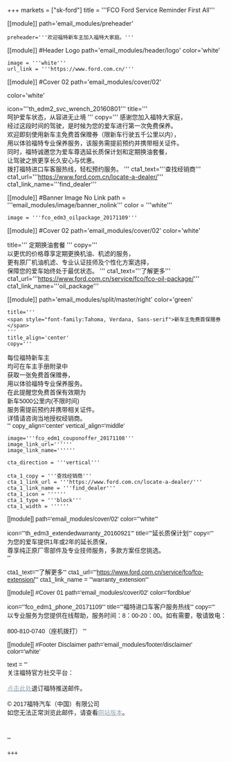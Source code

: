 
+++
markets = ["sk-ford"]
title = '''FCO Ford Service Reminder First All'''

[[module]]
path='email_modules/preheader'

	preheader='''欢迎福特新车主加入福特大家庭。'''

[[module]] #Header Logo
path='email_modules/header/logo'
color='white'

	image = '''white'''
	url_link = '''https://www.ford.com.cn/'''
    
[[module]] #Cover 02
path='email_modules/cover/02'

color='white'

icon='''th_edm2_svc_wrench_20160801''' 
title='''
    <span style="white-space:nowrap;">呵护爱车状态，从容进无止境</span>
'''
copy='''
    <span style="white-space:nowrap;">感谢您加入福特大家庭，</span>
    <br/>
    <span style="white-space:nowrap;">经过这段时间的驾驶，是时候为您的爱车进行第一次免费保养。</span>
    <br/>
    <span style="white-space:nowrap;">欢迎即刻使用新车主免费首保赠券（限新车行驶五千公里以内），</span>
    <br/>
    <span style="white-space:nowrap;">用以体验福特专业保养服务，该服务需提前预约并携带相关证件。</span>
    <br/>
    <span style="white-space:nowrap;">同时，福特诚邀您为爱车尊选延长质保计划和定期换油套餐，</span>
    <br/>
    <span style="white-space:nowrap;">让驾驶之旅更享长久安心与优惠。</span>
    <br/>
    <span style="white-space:nowrap;">拨打福特进口车客服热线，轻松预约服务。</span>
'''
cta1_text='''<span style="white-space:nowrap;">查找经销商</span>'''
cta1_url='''https://www.ford.com.cn/locate-a-dealer/'''
cta1_link_name='''find_dealer'''

 [[module]] #Banner Image No Link
path = '''email_modules/image/banner_nolink'''
color = '''white'''

	image = '''fco_edm3_oilpackage_20171109'''

[[module]] #Cover 02
path='email_modules/cover/02'
color='white'

title='''
    <span style="white-space:nowrap;">定期换油套餐</span>
'''
copy='''
    <span style="white-space:nowrap;">以更优的价格尊享定期更换机油、机滤的服务，</span>
    <br/>
    <span style="white-space:nowrap;">更有原厂机油机滤、专业认证技师及个性化方案选择，</span>
    <br/>
    <span style="white-space:nowrap;">保障您的爱车始终处于最优状态。</span>
'''
cta1_text='''<span style="white-space:nowrap;">了解更多</span>'''
cta1_url='''https://www.ford.com.cn/service/fco/fco-oil-package/'''
cta1_link_name='''oil_package'''

[[module]]
path='email_modules/split/master/right'
color='green'

	title='''
    <span style="font-family:Tahoma, Verdana, Sans-serif">新车主免费首保赠券</span>
    '''
	title_align='center'
	copy='''
<span style="font-family:Tahoma, Verdana, Sans-serif;">
<span style="white-space:nowrap;">每位福特新车主</span>
<br/>
<span style="white-space:nowrap;">均可在车主手册附录中</span>
<br/>
<span style="white-space:nowrap;">获取一张免费首保赠券，</span>
<br/>
<span style="white-space:nowrap;">用以体验福特专业保养服务。</span>
<br/>
<span style="white-space:nowrap;">在此提醒您免费首保有效期为</span>
<br/>
<span style="white-space:nowrap;">新车5000公里内(不限时间)</span>
<br/>
<span style="white-space:nowrap;">服务需提前预约并携带相关证件。</span>
<br/>
<span style="white-space:nowrap;">详情请咨询当地授权经销商。</span>
<br />
    '''
	copy_align='center'
	vertical_align='middle'

	image='''fco_edm1_couponoffer_20171108'''
	image_link_url=''''''
	image_link_name=''''''

	cta_direction = '''vertical'''

	cta_1_copy = '''查找经销商'''
	cta_1_link_url = '''https://www.ford.com.cn/locate-a-dealer/'''
	cta_1_link_name = '''find_dealer'''
	cta_1_icon = ''''''
	cta_1_type = '''block'''
	cta_1_width = ''''''

[[module]]
path='email_modules/cover/02'
color='''white'''

icon='''th_edm3_extendedwarranty_20160921'''
title='''<span style="font-family:Tahoma, Verdana, Sans-serif">延长质保计划</span>'''
copy='''
<span style="font-family:Tahoma, Verdana, Sans-serif">
<span style="white-space:nowrap;">为您的爱车提供1年或2年的延长质保，</span>
<br/>
<span style="white-space:nowrap;">尊享纯正原厂零部件及专业技师服务，多款方案任您挑选。</span>  
'''

cta1_text='''<span style="font-family:Tahoma, Verdana, Sans-serif">了解更多</span>'''
cta1_url='''https://www.ford.com.cn/service/fco/fco-extension/'''
cta1_link_name = '''warranty_extension'''
    
[[module]] #Cover 01
path='email_modules/cover/02'
color='fordblue'

icon='''fco_edm1_phone_20171109'''
title='''<span style="white-space:nowrap;">福特进口车客户服务热线</span>'''
copy='''
    <span style="white-space:nowrap;">以专业服务为您提供在线帮助，服务时间：8：00-20：00。如有需要，敬请致电：</span>
    <br/>
    <br/>
    <span style="white-space:nowrap;">800-810-0740（座机拨打）</span>
'''

[[module]] #Footer Disclaimer
path='email_modules/footer/disclaimer'
color='white'

text = '''
<span style="font-family:'Nanum Gothic',Malgun Gothic,sans-serif">
<br/>
<span style="white-space:nowrap;">关注福特官方社交平台：</span>
<br/>
<br/>
<span style="white-space:nowrap;"><a href="https://www.ford-korea.com/privacy/" name="privacy" style="text-decoration:underline; color:#91a4b1;">点击此处</a>退订福特推送邮件。</span>
<br/>
<br/>
<span style="font-family:'Nanum Gothic',Malgun Gothic,sans-serif;">
<span style="white-space:nowrap;">© 2017福特汽车（中国）有限公司</span>
<br/>
<span style="white-space:nowrap;">如您无法正常浏览此邮件，请查看<a href="https://www.ford-korea.com/privacy/" name="privacy" style="text-decoration:underline; color:#91a4b1;">网站版本</a>。</span>

<br/>
<br/>
'''

+++
